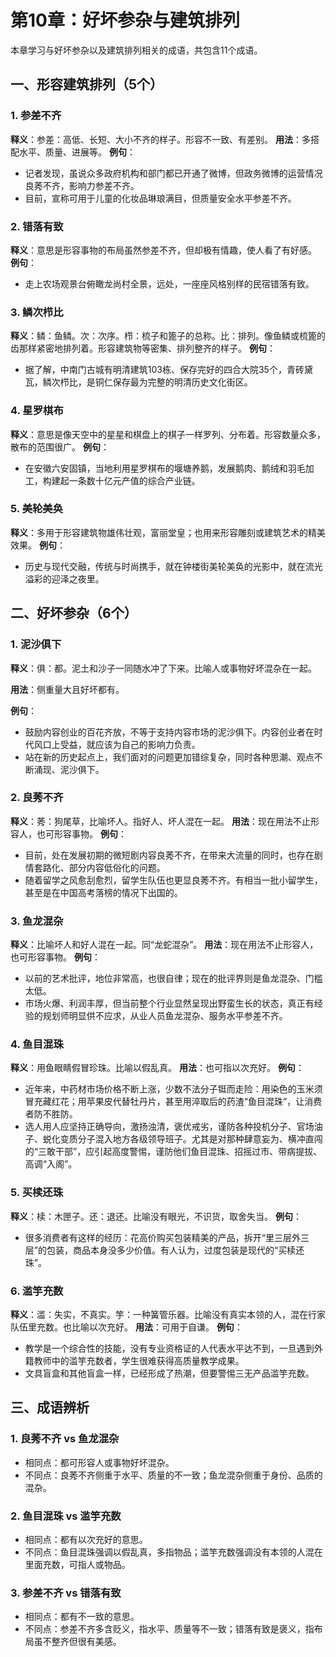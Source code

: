 # 第10章：好坏参杂与建筑排列

本章学习与好坏参杂以及建筑排列相关的成语，共包含11个成语。

## 一、形容建筑排列（5个）

### 1. 参差不齐
**释义**：参差：高低、长短、大小不齐的样子。形容不一致、有差别。
**用法**：多搭配水平、质量、进展等。
**例句**：
- 记者发现，虽说众多政府机构和部门都已开通了微博，但政务微博的运营情况良莠不齐，影响力参差不齐。
- 目前，宣称可用于儿童的化妆品琳琅满目，但质量安全水平参差不齐。

### 2. 错落有致
**释义**：意思是形容事物的布局虽然参差不齐，但却极有情趣，使人看了有好感。
**例句**：
- 走上农场观景台俯瞰龙尚村全景，远处，一座座风格别样的民宿错落有致。

### 3. 鳞次栉比
**释义**：鳞：鱼鳞。次：次序。栉：梳子和篦子的总称。比：排列。像鱼鳞或梳篦的齿那样紧密地排列着。形容建筑物等密集、排列整齐的样子。
**例句**：
- 据了解，中南门古城有明清建筑103栋、保存完好的四合大院35个，青砖黛瓦，鳞次栉比，是铜仁保存最为完整的明清历史文化街区。

### 4. 星罗棋布
**释义**：意思是像天空中的星星和棋盘上的棋子一样罗列、分布着。形容数量众多，散布的范围很广。
**例句**：
- 在安徽六安固镇，当地利用星罗棋布的堰塘养鹅，发展鹅肉、鹅绒和羽毛加工，构建起一条数十亿元产值的综合产业链。

### 5. 美轮美奂
**释义**：多用于形容建筑物雄伟壮观，富丽堂皇；也用来形容雕刻或建筑艺术的精美效果。
**例句**：
- 历史与现代交融，传统与时尚携手，就在钟楼街美轮美奂的光影中，就在流光溢彩的迎泽之夜里。

## 二、好坏参杂（6个）

### 1. 泥沙俱下
**释义**：俱：都。泥土和沙子一同随水冲了下来。比喻人或事物好坏混杂在一起。

**用法**：侧重量大且好坏都有。

**例句**：
- 鼓励内容创业的百花齐放，不等于支持内容市场的泥沙俱下。内容创业者在时代风口上受益，就应该为自己的影响力负责。
- 站在新的历史起点上，我们面对的问题更加错综复杂，同时各种思潮、观点不断涌现、泥沙俱下。

### 2. 良莠不齐
**释义**：莠：狗尾草，比喻坏人。指好人、坏人混在一起。
**用法**：现在用法不止形容人，也可形容事物。
**例句**：
- 目前，处在发展初期的微短剧内容良莠不齐，在带来大流量的同时，也存在剧情套路化、部分内容低俗化的问题。
- 随着留学之风愈刮愈烈，留学生队伍也更显良莠不齐。有相当一批小留学生，甚至是在中国高考落榜的情况下出国的。

### 3. 鱼龙混杂
**释义**：比喻坏人和好人混在一起。同“龙蛇混杂”。
**用法**：现在用法不止形容人，也可形容事物。
**例句**：
- 以前的艺术批评，地位非常高，也很自律；现在的批评界则是鱼龙混杂、门槛太低。
- 市场火爆、利润丰厚，但当前整个行业显然呈现出野蛮生长的状态，真正有经验的规划师明显供不应求，从业人员鱼龙混杂、服务水平参差不齐。

### 4. 鱼目混珠
**释义**：用鱼眼睛假冒珍珠。比喻以假乱真。
**用法**：也可指以次充好。
**例句**：
- 近年来，中药材市场价格不断上涨，少数不法分子铤而走险：用染色的玉米须冒充藏红花；用苹果皮代替牡丹片，甚至用淬取后的药渣“鱼目混珠”，让消费者防不胜防。
- 选人用人应坚持正确导向，激扬浊清，褒优戒劣，谨防各种投机分子、官场油子、蜕化变质分子混入地方各级领导班子。尤其是对那种肆意妄为、横冲直闯的“三敢干部”，应引起高度警惕，谨防他们鱼目混珠、招摇过市、带病提拔、高调“入阁”。

### 5. 买椟还珠
**释义**：椟：木匣子。还：退还。比喻没有眼光，不识货，取舍失当。
**例句**：
- 很多消费者有这样的经历：花高价购买包装精美的产品，拆开“里三层外三层”的包装，商品本身没多少价值。有人认为，过度包装是现代的“买椟还珠”。

### 6. 滥竽充数
**释义**：滥：失实，不真实。竽：一种簧管乐器。比喻没有真实本领的人，混在行家队伍里充数。也比喻以次充好。
**用法**：可用于自谦。
**例句**：
- 教学是一个综合性的技能，没有专业资格证的人代表水平达不到，一旦遇到外籍教师中的滥竽充数者，学生很难获得高质量教学成果。
- 文具盲盒和其他盲盒一样，已经形成了热潮，但要警惕三无产品滥竽充数。

## 三、成语辨析

### 1. 良莠不齐 vs 鱼龙混杂
- 相同点：都可形容人或事物好坏混杂。
- 不同点：良莠不齐侧重于水平、质量的不一致；鱼龙混杂侧重于身份、品质的混杂。

### 2. 鱼目混珠 vs 滥竽充数
- 相同点：都有以次充好的意思。
- 不同点：鱼目混珠强调以假乱真，多指物品；滥竽充数强调没有本领的人混在里面充数，可指人或物品。

### 3. 参差不齐 vs 错落有致
- 相同点：都有不一致的意思。
- 不同点：参差不齐多含贬义，指水平、质量等不一致；错落有致是褒义，指布局虽不整齐但很有美感。